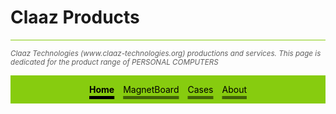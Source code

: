 # Claaz Products
<hr style="background-color: #87cc0f;">
<small style="opacity: 0.7; font-style: italic;">Claaz Technologies (www.claaz-technologies.org) productions and services. This page is dedicated for the product range of PERSONAL COMPUTERS</small>
<nav style="overflow-x: auto; display: flex; justify-content: center; margin: 1em 0em; padding: 1em; background: #87cc0f; color: black; gap: 1em;">
    <a href="claazproducts_pc.md" class="active link">Home</a>
    <a href="claazproducts_mb.md" class="link">MagnetBoard</a>
    <a href="claazproducts_case.md" class="link">Cases</a>
    <a href="claazproducts_about.md" class="link">About</a>
</nav>
<style>
    a.link { color: black !important; text-decoration-thickness: 0.33em !important; text-underline-offset: 0.33em !important; text-decoration-color: rgba(0, 0, 0, 0.5) !important; }
    a.active { font-weight: bold; text-decoration: underline; text-decoration-color: black !important; }
</style>
